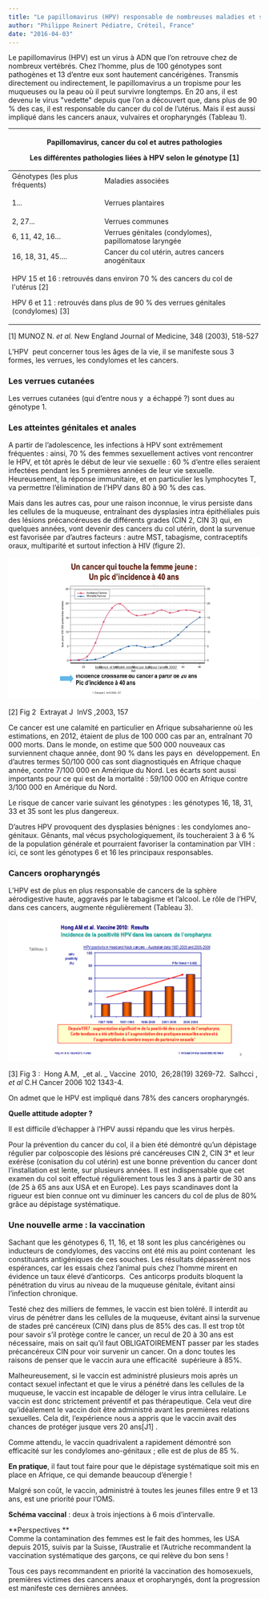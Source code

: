 ```yaml
---
title: "Le papillomavirus (HPV) responsable de nombreuses maladies et surtout du cancer du col de l'utérus"
author: "Philippe Reinert Pédiatre, Créteil, France"
date: "2016-04-03"
---
```


Le papillomavirus (HPV) est un virus à ADN que l’on retrouve chez de nombreux vertébrés. Chez l’homme, plus de 100 génotypes sont pathogènes et 13 d’entre eux sont hautement cancérigènes.
Transmis directement ou indirectement, le papillomavirus a un tropisme pour les muqueuses ou la peau où il peut survivre longtemps. En 20 ans, il est devenu le virus "vedette" depuis que l’on a découvert que, dans plus de 90 % des cas, il est responsable du cancer du col de l’utérus. Mais il est aussi impliqué dans les cancers anaux, vulvaires et oropharyngés (Tableau 1).

<table>

<thead>

<tr>

<th colspan="2" scope="col">

Papillomavirus, cancer du col et autres pathologies

Les différentes pathologies liées à HPV selon le génotype [1]

</th>

</tr>

</thead>

<tbody>

<tr>

<td>Génotypes  
(les plus fréquents)</td>

<td>Maladies associées</td>

</tr>

<tr>

<td>1...</td>

<td>

Verrues plantaires

</td>

</tr>

<tr>

<td>2, 27...</td>

<td>Verrues communes</td>

</tr>

<tr>

<td>6, 11, 42, 16...</td>

<td>Verrues génitales (condylomes),   
papillomatose laryngée</td>

</tr>

<tr>

<td>16, 18, 31, 45....</td>

<td>Cancer du col utérin,  
autres cancers anogénitaux</td>

</tr>

<tr>

<td colspan="2">

HPV 15 et 16 : retrouvés dans environ 70 % des cancers du col de l'utérus [2]

HPV 6 et 11 : retrouvés dans plus de 90 % des verrues génitales (condylomes) [3]

</td>

</tr>

</tbody>

</table>

[1] MUNOZ N. _et al._ New England Journal of Medicine, 348 (2003), 518-527

L’HPV  peut concerner tous les âges de la vie, il se manifeste sous 3 formes, les verrues, les condylomes et les cancers.

### Les verrues cutanées

Les verrues cutanées (qui d’entre nous y  a échappé ?) sont dues au génotype 1.

### Les atteintes génitales et anales

A partir de l’adolescence, les infections à HPV sont extrêmement fréquentes : ainsi, 70 % des femmes sexuellement actives vont rencontrer le HPV, et tôt après le début de leur vie sexuelle : 60 % d’entre elles seraient infectées pendant les 5 premières années de leur vie sexuelle.  
Heureusement, la réponse immunitaire, et en particulier les lymphocytes T, va permettre l’élimination de l’HPV dans 80 à 90 % des cas.

Mais dans les autres cas, pour une raison inconnue, le virus persiste dans les cellules de la muqueuse, entraînant des dysplasies intra épithéliales puis des lésions précancéreuses de différents grades (CIN 2, CIN 3) qui, en quelques années, vont devenir des cancers du col utérin, dont la survenue est favorisée par d’autres facteurs : autre MST, tabagisme, contraceptifs oraux, multiparité et surtout infection à HIV (figure 2).

![](image003-1.png)


[2] Fig 2  Extrayat J  InVS ,2003, 157

Ce cancer est une calamité en particulier en Afrique subsaharienne où les estimations, en 2012, étaient de plus de 100 000 cas par an, entraînant 70 000 morts. Dans le monde, on estime que 500 000 nouveaux cas surviennent chaque année, dont 90 % dans les pays en  développement. En d’autres termes 50/100 000 cas sont diagnostiqués en Afrique chaque année, contre 7/100 000 en Amérique du Nord. Les écarts sont aussi importants pour ce qui est de la mortalité : 59/100 000 en Afrique contre 3/100 000 en Amérique du Nord.

Le risque de cancer varie suivant les génotypes : les génotypes 16, 18, 31, 33 et 35 sont les plus dangereux.

D’autres HPV provoquent des dysplasies bénignes : les condylomes ano-génitaux. Gênants, mal vécus psychologiquement, ils toucheraient 3 à 6 % de la population générale et pourraient favoriser la contamination par VIH : ici, ce sont les génotypes 6 et 16 les principaux responsables.

### Cancers oropharyngés

L’HPV est de plus en plus responsable de cancers de la sphère aérodigestive haute, aggravés par le tabagisme et l’alcool. Le rôle de l’HPV, dans ces cancers, augmente régulièrement (Tableau 3).

![](image005-0.png)


[3] Fig 3 :  Hong A.M,  _et al. _ Vaccine  2010,  26;28(19) 3269-72.  Salhcci , _et al_ C.H Cancer 2006 102 1343-4.

On admet que le HPV est impliqué dans 78% des cancers oropharyngés.

**Quelle attitude adopter ?**

Il est difficile d’échapper à l’HPV aussi répandu que les virus herpès.

Pour la prévention du cancer du col, il a bien été démontré qu’un dépistage régulier par colposcopie des lésions pré cancéreuses CIN 2, CIN 3* et leur exérèse (conisation du col utérin) est une bonne prévention du cancer dont l’installation est lente, sur plusieurs années. Il est indispensable que cet examen du col soit effectué régulièrement tous les 3 ans à partir de 30 ans (de 25 à 65 ans aux USA et en Europe). Les pays scandinaves dont la rigueur est bien connue ont vu diminuer les cancers du col de plus de 80% grâce au dépistage systématique.

### Une nouvelle arme : la vaccination

Sachant que les génotypes 6, 11, 16, et 18 sont les plus cancérigènes ou inducteurs de condylomes, des vaccins ont été mis au point contenant  les constituants antigéniques de ces souches. Les résultats dépassèrent nos espérances, car les essais chez l’animal puis chez l’homme mirent en évidence un taux élevé d’anticorps.  Ces anticorps produits bloquent la pénétration du virus au niveau de la muqueuse génitale, évitant ainsi l’infection chronique.

Testé chez des milliers de femmes, le vaccin est bien toléré. Il interdit au virus de pénétrer dans les cellules de la muqueuse, évitant ainsi la survenue de stades pré cancéreux (CIN) dans plus de 85% des cas. Il est trop tôt pour savoir s’il protège contre le cancer, un recul de 20 à 30 ans est nécessaire, mais on sait qu’il faut OBLIGATOIREMENT passer par les stades précancéreux CIN pour voir survenir un cancer. On a donc toutes les raisons de penser que le vaccin aura une efficacité  supérieure à 85%.

Malheureusement, si le vaccin est administré plusieurs mois après un contact sexuel infectant et que le virus a pénétré dans les cellules de la muqueuse, le vaccin est incapable de déloger le virus intra cellulaire. Le vaccin est donc strictement préventif et pas thérapeutique. Cela veut dire qu’idéalement le vaccin doit être administré avant les premières relations sexuelles. Cela dit, l’expérience nous a appris que le vaccin avait des chances de protéger jusque vers 20 ans[J1] .

Comme attendu, le vaccin quadrivalent a rapidement démontré son efficacité sur les condylomes ano-génitaux ; elle est de plus de 85 %.

**En pratique**, il faut tout faire pour que le dépistage systématique soit mis en place en Afrique, ce qui demande beaucoup d’énergie !

Malgré son coût, le vaccin, administré à toutes les jeunes filles entre 9 et 13 ans, est une priorité pour l’OMS.

**Schéma vaccinal** : deux à trois injections à 6 mois d’intervalle.

**Perspectives **  
Comme la contamination des femmes est le fait des hommes, les USA depuis 2015, suivis par la Suisse, l’Australie et l’Autriche recommandent la vaccination systématique des garçons, ce qui relève du bon sens !

Tous ces pays recommandent en priorité la vaccination des homosexuels, premières victimes des cancers anaux et oropharyngés, dont la progression est manifeste ces dernières années.